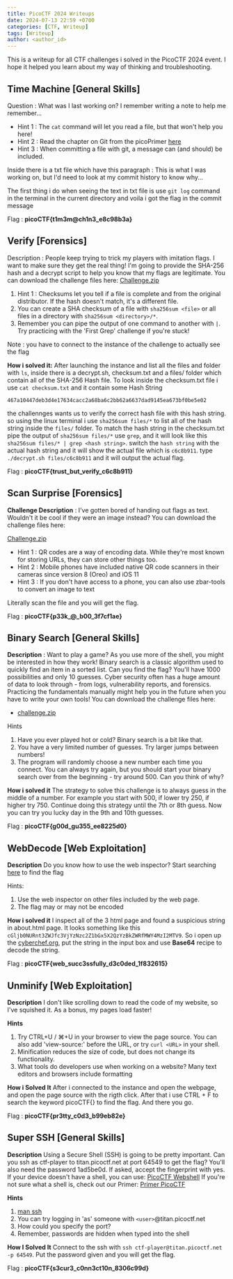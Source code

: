 ```yaml
---
title: PicoCTF 2024 Writeups
date: 2024-07-13 22:59 +0700
categories: [CTF, Writeup]
tags: [Writeup]
author: <author_id>
---
```


This is a writeup for all CTF challenges i solved in the PicoCTF 2024 event. I hope it helped you learn about my way of thinking and troubleshooting.

## Time Machine [General Skills]

Question :
What was I last working on? I remember writing a note to help me remember...

- Hint 1 : The `cat` command will let you read a file, but that won't help you here!
- Hint 2 : Read the chapter on Git from the picoPrimer [here](https://primer.picoctf.org/#_git_version_control)
- Hint 3 : When committing a file with git, a message can (and should) be included.

Inside there is a txt file which have this paragraph :
This is what I was working on, but I'd need to look at my commit history to know why...

The first thing i do when seeing the text in txt file is use `git log` command in the terminal in the current directory and voila i got the flag in the commit message

Flag : **picoCTF{t1m3m@ch1n3_e8c98b3a}**

## Verify [Forensics]

Description :
People keep trying to trick my players with imitation flags. I want to make sure they get the real thing! I'm going to provide the SHA-256 hash and a decrypt script to help you know that my flags are legitimate. You can download the challenge files here:
[Challenge.zip](https://artifacts.picoctf.net/c_rhea/10/challenge.zip)

1. Hint 1 : Checksums let you tell if a file is complete and from the original distributor. If the hash doesn't match, it's a different file.
2. You can create a SHA checksum of a file with `sha256sum <file>` or all files in a directory with `sha256sum <directory>/*`.
3. Remember you can pipe the output of one command to another with `|`. Try practicing with the 'First Grep' challenge if you're stuck!

Note : you have to connect to the instance of the challenge to actually see the flag

**How i solved it:**
After launching the instance and list all the files and folder with `ls`, inside there is a decrypt.sh, checksum.txt and a files/ folder which contain all of the SHA-256 Hash file. To look inside the checksum.txt file i use `cat checksum.txt` and it contain some Hash String

    467a10447deb3d4e17634cacc2a68ba6c2bb62a6637dad9145ea673bf0be5e02

the challennges wants us to verify the correct hash file with this hash string. so using the linux terminal i use `sha256sum files/*` to list all of the hash string inside the `files/` folder. To match the hash string in the checksum.txt pipe the output of `sha256sum files/*` use `grep`, and it will look like this `sha256sum files/* | grep <hash string>`. switch the `hash string` with the actual hash string and it will show the actual file which is `c6c8b911`. type `./decrypt.sh files/c6c8b911` and it will output the actual flag.

Flag : **picoCTF{trust_but_verify_c6c8b911}**

## Scan Surprise [Forensics]

**Challenge Description** : I've gotten bored of handing out flags as text. Wouldn't it be cool if they were an image instead? You can download the challenge files here:

[Challenge.zip](https://artifacts.picoctf.net/c_atlas/1/challenge.zip)

- Hint 1 : QR codes are a way of encoding data. While they're most known for storing URLs, they can store other things too.
- Hint 2 : Mobile phones have included native QR code scanners in their cameras since version 8 (Oreo) and iOS 11
- Hint 3 : If you don't have access to a phone, you can also use zbar-tools to convert an image to text

Literally scan the file and you will get the flag.

Flag : **picoCTF{p33k_@_b00_3f7cf1ae}**


## Binary Search [General Skills]

**Description** : Want to play a game? As you use more of the shell, you might be interested in how they work! Binary search is a classic algorithm used to quickly find an item in a sorted list. Can you find the flag? You'll have 1000 possibilities and only 10 guesses. Cyber security often has a huge amount of data to look through - from logs, vulnerability reports, and forensics. Practicing the fundamentals manually might help you in the future when you have to write your own tools! You can download the challenge files here:

- [challenge.zip](https://artifacts.picoctf.net/c_atlas/4/challenge.zip)

Hints
1. Have you ever played hot or cold? Binary search is a bit like that.
2. You have a very limited number of guesses. Try larger jumps between numbers!
3. The program will randomly choose a new number each time you connect. You can always try again, but you should start your binary search over from the beginning - try around 500. Can you think of why?

**How i solved it**
The strategy to solve this challenge is to always guess in the middle of a number. For example you start with 500, if lower try 250, if higher try 750. Continue doing this strategy until the 7th or 8th guess. Now you can try you lucky day in the 9th and 10th guesses.

Flag : **picoCTF{g00d_gu355_ee8225d0}**

## WebDecode [Web Exploitation]

**Description** 
Do you know how to use the web inspector?
Start searching [here](http://titan.picoctf.net:51924/) to find the flag

Hints:
1. Use the web inspector on other files included by the web page.
2. The flag may or may not be encoded

**How i solved it**
I inspect all of the 3 html page and found a suspicious string in about.html page. It looks something like this `cGljb0NURnt3ZWJfc3VjYzNzc2Z1bGx5X2QzYzBkZWRfMWY4MzI2MTV9`. So i open up the [cyberchef.org](https://cyberchef.org), put the string in the input box and use **Base64** recipe to decode the string. 


Flag : **picoCTF{web_succ3ssfully_d3c0ded_1f832615}**

## Unminify [Web Exploitation]

**Description**
I don't like scrolling down to read the code of my website, so I've squished it. As a bonus, my pages load faster!

**Hints**
1. Try CTRL+U / ⌘+U in your browser to view the page source. You can also add 'view-source:' before the URL, or try `curl <URL>` in your shell.
2. Minification reduces the size of code, but does not change its functionality.
3. What tools do developers use when working on a website? Many text editors and browsers include formatting

**How i Solved It**
After i connected to the instance and open the webpage, and open the page source with the rigth click. After that i use CTRL + F to search the keyword picoCTF{} to find the flag. And there you go.

Flag : **picoCTF{pr3tty_c0d3_b99eb82e}**

## Super SSH [General Skills]

**Description**
Using a Secure Shell (SSH) is going to be pretty important.
Can you ssh as ctf-player to titan.picoctf.net at port 64549 to get the flag? You'll also need the password 1ad5be0d. If asked, accept the fingerprint with yes. If your device doesn't have a shell, you can use: [PicoCTF Webshell](https://webshell.picoctf.org) If you're not sure what a shell is, check out our Primer: [Primer PicoCTF](https://primer.picoctf.com/#_the_shell)

**Hints**
1. [man ssh](https://linux.die.net/man/1/ssh)
2. You can try logging in 'as' someone with `<user>`@titan.picoctf.net
3. How could you specify the port?
4. Remember, passwords are hidden when typed into the shell

**How I Solved It**
Connect to the ssh with `ssh ctf-player@titan.picoctf.net -p 64549`. Put the password given and you will get the flag.

Flag : **picoCTF{s3cur3_c0nn3ct10n_8306c99d}**